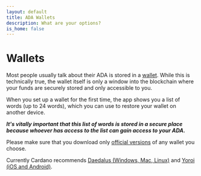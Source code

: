 ```yaml
---
layout: default
title: ADA Wallets
description: What are your options?
is_home: false
---
```

# Wallets

Most people usually talk about their ADA is stored in a [wallet](https://cardano.org/stake-pool-delegation#wallets). While this is technically true, the wallet itself is only a window into the blockchain where your funds are securely stored and only accessible to you.

When you set up a wallet for the first time, the app shows you a list of words (up to 24 words), which you can use to restore your wallet on another device. 

***It's vitally important that this list of words is stored in a secure place because whoever has access to the list can gain access to your ADA.***

Please make sure that you download only <u>official versions</u> of any wallet you choose. 

Currently Cardano recommends [Daedalus (Windows, Mac, Linux)](https://daedaluswallet.io) and [Yoroi (iOS and Android)](https://yoroi-wallet.com/).
